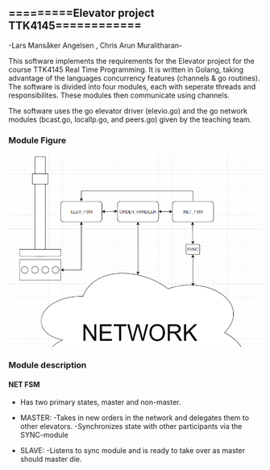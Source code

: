 ## =========Elevator project TTK4145============
-Lars Mansåker Angelsen , Chris Arun Muralitharan-

This software implements the requirements for the Elevator project for the course TTK4145 Real Time Programming.
It is written in Golang, taking advantage of the languages concurrency features (channels & go routines). The
software is divided into four modules, each with seperate threads and responsibilites. These modules then communicate
using channels.

The software uses the go elevator driver (elevio.go) and the go network modules (bcast.go, localIp.go, and peers.go) given
by the teaching team.

### Module Figure

![Figure](ELEVATOR_SYSTEM.png)

### Module description

#### NET FSM
 - Has two primary states, master and non-master. 
 
 - MASTER:
   -Takes in new orders in the network and delegates them to
    other elevators.
   -Synchronizes state with other participants via the SYNC-module
   
  - SLAVE:
   -Listens to sync module and is ready to take over as master should master die.
    

